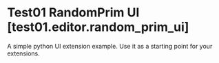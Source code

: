# Test01 RandomPrim UI [test01.editor.random_prim_ui]

A simple python UI extension example. Use it as a starting point for your extensions.
